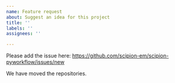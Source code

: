 ```yaml
---
name: Feature request
about: Suggest an idea for this project
title: ''
labels: ''
assignees: ''

---
```


Please add the issue here: 
https://github.com/scipion-em/scipion-pyworkflow/issues/new

We have moved the repositories.

